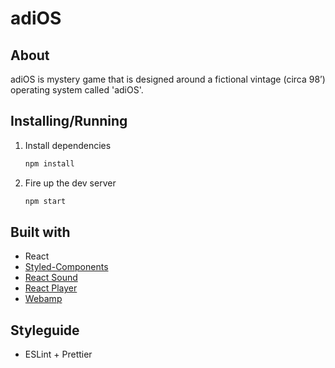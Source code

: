 # adiOS

## About

adiOS is mystery game that is designed around a fictional vintage (circa 98’) operating system called 'adiOS'.

## Installing/Running

1. Install dependencies

   ```bash
   npm install
   ```

2. Fire up the dev server

   ```bash
   npm start
   ```

## Built with

- React
- [Styled-Components](https://styled-components.com/)
- [React Sound](https://www.npmjs.com/package/react-sound)
- [React Player](https://github.com/CookPete/react-player)
- [Webamp](https://github.com/captbaritone/webamp)

## Styleguide

- ESLint + Prettier

